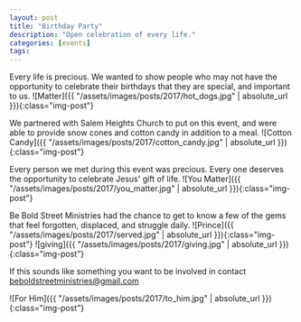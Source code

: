 ```yaml
---
layout: post
title: "Birthday Party"
description: "Open celebration of every life."
categories: [events]
tags:
---
```

Every life is precious.  We wanted to show people who may not have the opportunity
to celebrate their birthdays that they are special, and important to us.
![Matter]({{ "/assets/images/posts/2017/hot_dogs.jpg" | absolute_url }}){:class="img-post"}

We partnered with Salem Heights Church to put on this event, and were able to provide
snow cones and cotton candy in addition to a meal.
![Cotton Candy]({{ "/assets/images/posts/2017/cotton_candy.jpg" | absolute_url }}){:class="img-post"}

Every person we met during this event was precious.  Every one deserves the
opportunity to celebrate Jesus' gift of life.
![You Matter]({{ "/assets/images/posts/2017/you_matter.jpg" | absolute_url }}){:class="img-post"}

Be Bold Street Ministries had the chance to get to know a few of the gems that feel forgotten,
displaced, and struggle daily.
![Prince]({{ "/assets/images/posts/2017/served.jpg" | absolute_url }}){:class="img-post"}
![giving]({{ "/assets/images/posts/2017/giving.jpg" | absolute_url }}){:class="img-post"}

If this sounds like something you want to be involved in contact
<beboldstreetministries@gmail.com>

![For Him]({{ "/assets/images/posts/2017/to_him.jpg" | absolute_url }}){:class="img-post"}
